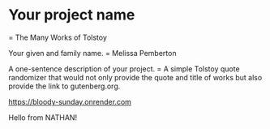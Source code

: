 # Your project name
= The Many Works of Tolstoy

Your given and family name.
= Melissa Pemberton


A one-sentence description of your project.
= A simple Tolstoy quote randomizer that would not only provide the quote and title of works but also provide the link to gutenberg.org.

https://bloody-sunday.onrender.com

Hello from NATHAN!